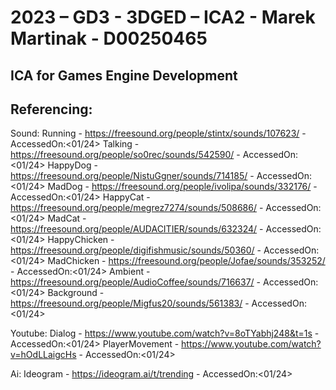 # 2023 – GD3 - 3DGED – ICA2 - Marek Martinak - D00250465
 ICA for Games Engine Development 
----------------------------------------------------------------------------------------------------------------------------------------------------------------
Referencing:
----------------------------------------------------------------------------------------------------------------------------------------------------------------
Sound:
Running - https://freesound.org/people/stintx/sounds/107623/ - AccessedOn:<01/24>
Talking - https://freesound.org/people/so0rec/sounds/542590/ - AccessedOn:<01/24>
HappyDog - https://freesound.org/people/NistuGgner/sounds/714185/ - AccessedOn:<01/24>
MadDog - https://freesound.org/people/ivolipa/sounds/332176/ - AccessedOn:<01/24>
HappyCat - https://freesound.org/people/megrez7274/sounds/508686/ - AccessedOn:<01/24>
MadCat - https://freesound.org/people/AUDACITIER/sounds/632324/ - AccessedOn:<01/24>
HappyChicken - https://freesound.org/people/digifishmusic/sounds/50360/ - AccessedOn:<01/24>
MadChicken - https://freesound.org/people/Jofae/sounds/353252/ - AccessedOn:<01/24>
Ambient - https://freesound.org/people/AudioCoffee/sounds/716637/ - AccessedOn:<01/24>
Background - https://freesound.org/people/Migfus20/sounds/561383/ - AccessedOn:<01/24>

Youtube:
Dialog - https://www.youtube.com/watch?v=8oTYabhj248&t=1s - AccessedOn:<01/24>
PlayerMovement - https://www.youtube.com/watch?v=hOdLLaigcHs - AccessedOn:<01/24>

Ai:
Ideogram - https://ideogram.ai/t/trending - AccessedOn:<01/24>

